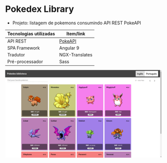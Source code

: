 # Pokedex Library
- Projeto: listagem de pokemons consumindo API REST PokeAPI

Tecnologias utilizadas | Item/link
------------ | -------------
API REST | [PokeAPI](https://pokeapi.co/)
SPA Framework | Angular 9
Tradutor | NGX-Translates
Pré-processador | Sass


![foto](https://raw.githubusercontent.com/Nogueira-lucas/PokedexLibrary/master/tela_pokedex_v1.png)

